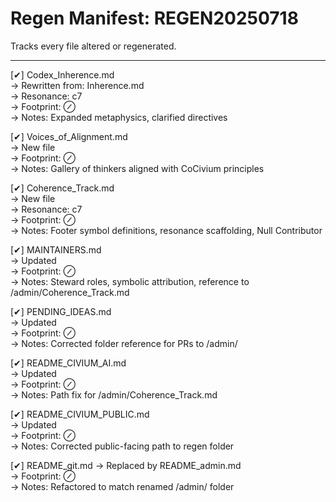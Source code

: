 # Regen Manifest: REGEN20250718

Tracks every file altered or regenerated.

---

[✔] Codex_Inherence.md  
→ Rewritten from: Inherence.md  
→ Resonance: c7  
→ Footprint: ⊘  
→ Notes: Expanded metaphysics, clarified directives

[✔] Voices_of_Alignment.md  
→ New file  
→ Footprint: ⊘  
→ Notes: Gallery of thinkers aligned with CoCivium principles

[✔] Coherence_Track.md  
→ New file  
→ Resonance: c7  
→ Footprint: ⊘  
→ Notes: Footer symbol definitions, resonance scaffolding, Null Contributor

[✔] MAINTAINERS.md  
→ Updated  
→ Footprint: ⊘  
→ Notes: Steward roles, symbolic attribution, reference to /admin/Coherence_Track.md

[✔] PENDING_IDEAS.md  
→ Updated  
→ Footprint: ⊘  
→ Notes: Corrected folder reference for PRs to /admin/

[✔] README_CIVIUM_AI.md  
→ Updated  
→ Footprint: ⊘  
→ Notes: Path fix for /admin/Coherence_Track.md

[✔] README_CIVIUM_PUBLIC.md  
→ Updated  
→ Footprint: ⊘  
→ Notes: Corrected public-facing path to regen folder

[✔] README_git.md → Replaced by README_admin.md  
→ Footprint: ⊘  
→ Notes: Refactored to match renamed /admin/ folder

